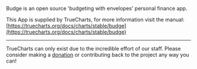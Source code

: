 Budge is an open source 'budgeting with envelopes' personal finance app.

This App is supplied by TrueCharts, for more information visit the manual: [https://truecharts.org/docs/charts/stable/budge](https://truecharts.org/docs/charts/stable/budge)

---

TrueCharts can only exist due to the incredible effort of our staff.
Please consider making a [donation](https://truecharts.org/docs/about/sponsor) or contributing back to the project any way you can!
